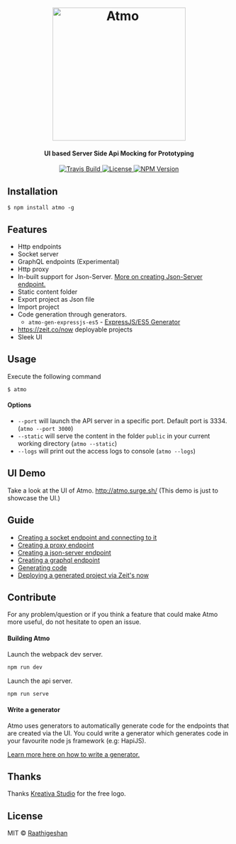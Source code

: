 <h1 align="center">
  <img src="https://raw.githubusercontent.com/Raathigesh/Atmo/master/docs/AtmoLogo.png" alt="Atmo" height="300">
   <br>
  <h4 align="center">UI based Server Side Api Mocking for Prototyping</h4>
</h1>

<p align="center">
  <a href="https://travis-ci.org/Raathigesh/Atmo">
    <img src="https://img.shields.io/travis/Raathigesh/Atmo.svg?style=flat-square"
         alt="Travis Build">
  </a>
  <a href="https://github.com/Raathigesh/Atmo/blob/master/LICENSE">
    <img src="https://img.shields.io/npm/l/express.svg?maxAge=2592000&style=flat-square"
         alt="License">
  </a>
  <a href="https://www.npmjs.com/package/atmo">
    <img src="https://img.shields.io/npm/v/atmo.svg?style=flat-square"
         alt="NPM Version">
  </a>
</p>

## Installation
```
$ npm install atmo -g
```

## Features
- Http endpoints
- Socket server
- GraphQL endpoints (Experimental)
- Http proxy
- In-built support for Json-Server. [More on creating Json-Server endpoint.](https://github.com/Raathigesh/Atmo/blob/master/docs/JsonServerEndpoint.md)
- Static content folder 
- Export project as Json file
- Import project
- Code generation through generators.
  - `atmo-gen-expressjs-es5` - [ExpressJS/ES5 Generator](https://github.com/Raathigesh/AtmoExpressES5Generator)
- https://zeit.co/now deployable projects
- Sleek UI

## Usage
Execute the following command
```
$ atmo
```

#### Options
- `--port` will launch the API server in a specific port. Default port is 3334. (`atmo --port 3000`)
- `--static` will serve the content in the folder `public` in your current working directory (`atmo --static`)
- `--logs` will print out the access logs to console (`atmo --logs`)

## UI Demo
Take a look at the UI of Atmo. http://atmo.surge.sh/ (This demo is just to showcase the UI.)

## Guide
- [Creating a socket endpoint and connecting to it](https://github.com/Raathigesh/Atmo/blob/master/docs/SocketEndpoint.md)
- [Creating a proxy endpoint](https://github.com/Raathigesh/Atmo/blob/master/docs/ProxyEndpoint.md)
- [Creating a json-server endpoint](https://github.com/Raathigesh/Atmo/blob/master/docs/JsonServerEndpoint.md)
- [Creating a graphql endpoint](https://github.com/Raathigesh/Atmo/blob/master/docs/GraphqlEndpoint.md)
- [Generating code](https://github.com/Raathigesh/Atmo/blob/master/docs/GeneratingProjectViaGenerators.md)
- [Deploying a generated project via Zeit's now](https://github.com/Raathigesh/Atmo/blob/master/docs/DeployingViaNow.md)

## Contribute
For any problem/question or if you think a feature that could make Atmo more useful, do not hesitate to open an issue.

#### Building Atmo
Launch the webpack dev server.
````bash
npm run dev
`````
Launch the api server.
````bash
npm run serve
````

#### Write a generator
Atmo uses generators to automatically generate code for the endpoints that are created via the UI. You could write a generator which generates code in your favourite node js framework (e.g: HapiJS). 

[Learn more here on how to write a generator.](https://github.com/Raathigesh/Atmo/blob/master/docs/HowToWriteAGenerator.md)

## Thanks
Thanks [Kreativa Studio](http://www.kreativa-studio.com/) for the free logo.

## License
MIT © [Raathigeshan](https://twitter.com/Raathigeshan)

